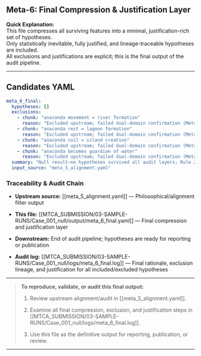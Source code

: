 ## Meta-6: Final Compression & Justification Layer

**Quick Explanation:**  
This file compresses all surviving features into a minimal, justification-rich set of hypotheses.  
Only statistically inevitable, fully justified, and lineage-traceable hypotheses are included.  
All exclusions and justifications are explicit; this is the final output of the audit pipeline.

---

## Candidates YAML

```yaml
meta_6_final:
  hypotheses: []
  exclusions:
    - chunk: "anaconda movement = river formation"
      reason: "Excluded upstream; failed dual-domain confirmation (Meta-1)."
    - chunk: "anaconda rest = lagoon formation"
      reason: "Excluded upstream; failed dual-domain confirmation (Meta-1)."
    - chunk: "anaconda coil = island creation"
      reason: "Excluded upstream; failed dual-domain confirmation (Meta-1)."
    - chunk: "anaconda becomes guardian of water"
      reason: "Excluded upstream; failed dual-domain confirmation (Meta-1)."
  summary: "Null result—no hypotheses survived all audit layers; Rule Z enforced throughout."
  input_source: "meta_5_alignment.yaml"
```

### Traceability & Audit Chain

- **Upstream source:** [[meta_5_alignment.yaml]] — Philosophical/alignment filter output
    
- **This file:** [[MTCA_SUBMISSION/03-SAMPLE-RUNS/Case_001_null/output/meta_6_final.yaml]] — Final compression and justification layer
    
- **Downstream:** End of audit pipeline; hypotheses are ready for reporting or publication
    
- **Audit log:** [[MTCA_SUBMISSION/03-SAMPLE-RUNS/Case_001_null/logs/meta_6_final.log]] — Final rationale, exclusion lineage, and justification for all included/excluded hypotheses
    

---

> **To reproduce, validate, or audit this final output:**
> 
> 1. Review upstream alignment/audit in [[meta_5_alignment.yaml]].
>     
> 2. Examine all final compression, exclusion, and justification steps in [[MTCA_SUBMISSION/03-SAMPLE-RUNS/Case_001_null/logs/meta_6_final.log]].
>     
> 3. Use this file as the definitive output for reporting, publication, or review.

---
